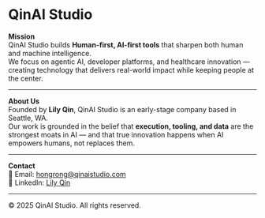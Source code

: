 # QinAI Studio

**Mission**  
QinAI Studio builds **Human-first, AI-first tools** that sharpen both human and machine intelligence.  
We focus on agentic AI, developer platforms, and healthcare innovation — creating technology that delivers real-world impact while keeping people at the center.

---

**About Us**  
Founded by **Lily Qin**, QinAI Studio is an early-stage company based in Seattle, WA.  
Our work is grounded in the belief that **execution, tooling, and data** are the strongest moats in AI — and that true innovation happens when AI empowers humans, not replaces them.

---

**Contact**  
📧 Email: [hongrong@qinaistudio.com](mailto:hongrong@qinaistudio.com)  
🔗 LinkedIn: [Lily Qin](https://www.linkedin.com/in/lilyqin)  

---

© 2025 QinAI Studio. All rights reserved.
